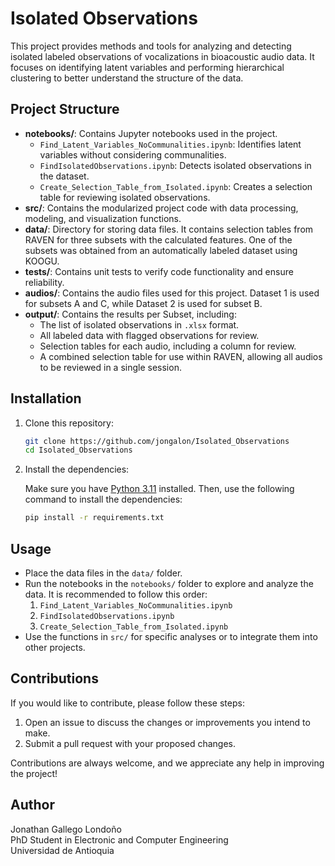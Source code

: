 # Isolated Observations

This project provides methods and tools for analyzing and detecting isolated labeled observations of vocalizations in bioacoustic audio data. It focuses on identifying latent variables and performing hierarchical clustering to better understand the structure of the data.

## Project Structure

- **notebooks/**: Contains Jupyter notebooks used in the project.
  - `Find_Latent_Variables_NoCommunalities.ipynb`: Identifies latent variables without considering communalities.
  - `FindIsolatedObservations.ipynb`: Detects isolated observations in the dataset.
  - `Create_Selection_Table_from_Isolated.ipynb`: Creates a selection table for reviewing isolated observations.
- **src/**: Contains the modularized project code with data processing, modeling, and visualization functions.
- **data/**: Directory for storing data files. It contains selection tables from RAVEN for three subsets with the calculated features. One of the subsets was obtained from an automatically labeled dataset using KOOGU.
- **tests/**: Contains unit tests to verify code functionality and ensure reliability.
- **audios/**: Contains the audio files used for this project. Dataset 1 is used for subsets A and C, while Dataset 2 is used for subset B.
- **output/**: Contains the results per Subset, including:
  - The list of isolated observations in `.xlsx` format.
  - All labeled data with flagged observations for review.
  - Selection tables for each audio, including a column for review.
  - A combined selection table for use within RAVEN, allowing all audios to be reviewed in a single session.

## Installation

1. Clone this repository:

   ```bash
   git clone https://github.com/jongalon/Isolated_Observations
   cd Isolated_Observations
   ```

2. Install the dependencies:

   Make sure you have [Python 3.11](https://www.python.org/downloads/) installed. Then, use the following command to install the dependencies:

   ```bash
   pip install -r requirements.txt
   ```

## Usage

- Place the data files in the `data/` folder.
- Run the notebooks in the `notebooks/` folder to explore and analyze the data. It is recommended to follow this order:
  1. `Find_Latent_Variables_NoCommunalities.ipynb`
  2. `FindIsolatedObservations.ipynb`
  3. `Create_Selection_Table_from_Isolated.ipynb`
- Use the functions in `src/` for specific analyses or to integrate them into other projects.

## Contributions

If you would like to contribute, please follow these steps:

1. Open an issue to discuss the changes or improvements you intend to make.
2. Submit a pull request with your proposed changes.

Contributions are always welcome, and we appreciate any help in improving the project!

## Author

Jonathan Gallego Londoño  
PhD Student in Electronic and Computer Engineering  
Universidad de Antioquia
